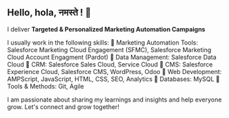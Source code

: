 ## Hello, hola, नमस्ते ! 👋
I deliver **Targeted & Personalized Marketing Automation Campaigns**

I usually work in the following skills:
🎯 Marketing Automation Tools: Salesforce Marketing Cloud Engagement (SFMC), Salesforce Marketing Cloud Account Engagment (Pardot)
🎯 Data Management: Salesforce Data Cloud
🎯 CRM: Salesforce Sales Cloud, Service Cloud
🎯 CMS: Salesforce Experience Cloud, Salesforce CMS, WordPress, Odoo
🎯 Web Development: AMPScript, JavaScript, HTML, CSS, SEO, Analytics
🎯 Databases: MySQL
🎯 Tools & Methods: Git, Agile

I am passionate about sharing my learnings and insights and help everyone grow.
Let's connect and grow together!
